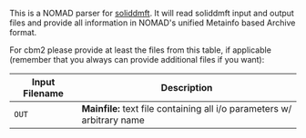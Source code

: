 This is a NOMAD parser for [soliddmft](https://github.com/TRIQS/solid_dmft). It will read soliddmft input and
output files and provide all information in NOMAD's unified Metainfo based Archive format.

For cbm2 please provide at least the files from this table, if applicable
(remember that you always can provide additional files if you want):

| Input Filename | Description |
| --- | --- |
| `OUT` | **Mainfile:** text file containing all i/o parameters w/ arbitrary name |
